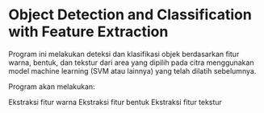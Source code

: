 # Object Detection and Classification with Feature Extraction

Program ini melakukan deteksi dan klasifikasi objek berdasarkan fitur warna, bentuk, dan tekstur dari area yang dipilih pada citra menggunakan model machine learning (SVM atau lainnya) yang telah dilatih sebelumnya.

Program akan melakukan:

Ekstraksi fitur warna
Ekstraksi fitur bentuk
Ekstraksi fitur tekstur
